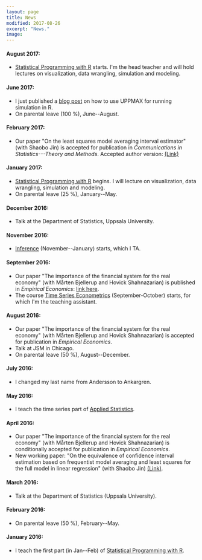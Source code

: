 ```yaml
---
layout: page
title: News
modified: 2017-08-26
excerpt: "News."
image:
---
```

#### August 2017:
* [Statistical Programming with R](https://studentportalen.uu.se/portal/portal/uusp/student/student-course?uusp-locale=en) starts. I'm the head teacher and will hold lectures on visualization, data wrangling, simulation and modeling.

#### June 2017:
* I just published a <a href="{{ site.url }}/r/running-r-simulations-on-uppmax/">blog post</a> on how to use UPPMAX for running simulation in R.
* On parental leave (100 %), June--August.

#### February 2017:
* Our paper "On the least squares model averaging interval estimator" (with Shaobo Jin) is accepted for publication in *Communications in Statistics---Theory and Methods*. Accepted author version: [(Link)](http://www.tandfonline.com/doi/full/10.1080/03610926.2017.1300272)

#### January 2017:
* [Statistical Programming with R](https://studentportalen.uu.se/portal/portal/uusp/student/student-course?uusp.portalpage=true&toolMode=studentUse&entityId=139739) begins. I will lecture on visualization, data wrangling, simulation and modeling.
* On parental leave (25 %), January--May.

#### December 2016:
* Talk at the Department of Statistics, Uppsala University.

#### November 2016:
* [Inference](https://studentportalen.uu.se/portal/portal/uusp/student/student-course?uusp-locale=en) (November--January) starts, which I TA.

#### September 2016:
* Our paper "The importance of the financial system for the real economy" (with Mårten Bjellerup and Hovick Shahnazarian) is published in *Empirical Economics*: [link here](http://link.springer.com/article/10.1007/s00181-016-1175-4).
* The course [Time Series Econometrics](https://studentportalen.uu.se/portal/portal/uusp/student/student-course?uusp-locale=en) (September-October) starts, for which I'm the teaching assistant.

#### August 2016:
* Our paper "The importance of the financial system for the real economy" (with Mårten Bjellerup and Hovick Shahnazarian) is accepted for publication in *Empirical Economics*.
* Talk at JSM in Chicago.
* On parental leave (50 %), August--December.

#### July 2016:
* I changed my last name from Andersson to Ankargren.

#### May 2016:
* I teach the time series part of [Applied Statistics](https://studentportalen.uu.se/portal/portal/uusp/student/student-course?uusp-locale=en).

#### April 2016:
* Our paper "The importance of the financial system for the real economy" (with Mårten Bjellerup and Hovick Shahnazarian) is conditionally accepted for publication in *Empirical Economics*.
* New working paper: "On the equivalence of confidence interval estimation based on frequentist model averaging and least squares for the full model in linear regression" (with Shaobo Jin) [(Link)](http://uu.diva-portal.org/smash/record.jsf?pid=diva2%3A919537&dswid=-5279).

#### March 2016:
* Talk at the Department of Statistics (Uppsala University).

#### February 2016:
* On parental leave (50 %), February--May.

#### January 2016:
* I teach the first part (in Jan--Feb) of [Statistical Programming with R](https://studentportalen.uu.se/portal/portal/uusp/student/student-course?uusp.portalpage=true&entityId=129258&toolMode=studentUse).